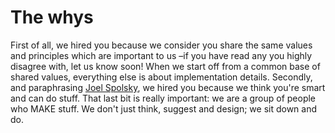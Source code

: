 # The whys

First of all, we hired you because we consider you share the same values and principles which are important to us –if you have read any you highly disagree with, let us know soon! When we start off from a common base of shared values, everything else is about implementation details. Secondly, and paraphrasing [Joel Spolsky](http://www.amazon.com/Smart-Gets-Things-Done-Technical/dp/1590598385), we hired you because we think you're smart and can do stuff. That last bit is really important: we are a group of people who MAKE stuff. We don't just think, suggest and design; we sit down and do.


